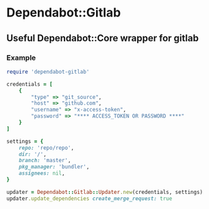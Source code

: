 # Dependabot::Gitlab
## Useful Dependabot::Core wrapper for gitlab
### Example

```ruby
require 'dependabot-gitlab'

credentials = [
    {
        "type" => "git_source",
        "host" => "github.com",
        "username" => "x-access-token", 
        "password" => "**** ACCESS_TOKEN OR PASSWORD ****"
    }
]

settings = {
    repo: 'repo/repo',
    dir: '/',
    branch: 'master',
    pkg_manager: 'bundler',
    assignees: nil,
}

updater = Dependabot::Gitlab::Updater.new(credentials, settings)
updater.update_dependencies create_merge_request: true

```